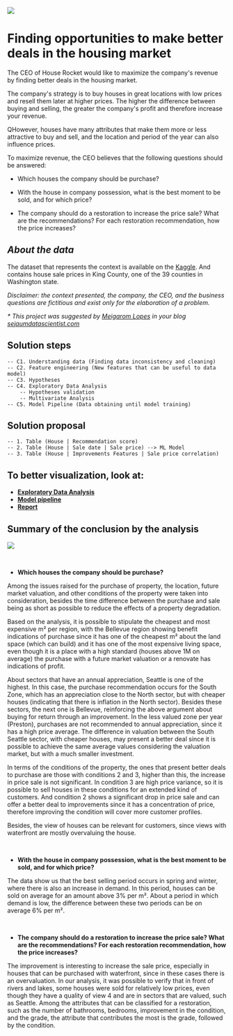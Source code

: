 <img src="https://dm2302files.storage.live.com/y4mjoWpKezUd7ykYnOn2t6DRjIbYWcBHM85Ytuw7XSxiRSUEwiSvjuPRw7Me4ioJwJCbghN1JQuDwXuiCM0uV4m_KiIyj9LcX5rm_HwC460BlCQ03mfCqauISbZxpasUFIpxBafTRyPGfzznlUkoiZgARXGoEn7nbhmRUVd6kz94VRNTJ5JDej-kMzBZLaTk4RvAuTGb169kTLgN0TLsYe68w/cidades-coloridas_bo-kaap.png?psid=1&width=1024&height=418"></img>

# Finding opportunities to make better deals in the housing market


The CEO of House Rocket would like to maximize the company's revenue by finding better deals in the housing market.

The company's strategy is to buy houses in great locations with low prices and resell them later at higher prices. The higher the difference between buying and selling, the greater the company's profit and therefore increase your revenue.

QHowever, houses have many attributes that make them more or less attractive to buy and sell, and the location and period of the year can also influence prices.

To maximize revenue, the CEO believes that the following questions should be answered:

- Which houses the company should be purchase?

- With the house in company possession, what is the best moment to be sold, and for which price?

- The company should do a restoration to increase the price sale? What are the recommendations? For each restoration recommendation, how the price increases?


## _About the data_

The dataset that represents the context is available on the [Kaggle](https://www.kaggle.com/harlfoxem/housesalesprediction). And contains house sale prices in King County, one of the 39 counties in Washington state.

_Disclaimer: the context presented, the company, the CEO, and the business questions are fictitious and exist only for the elaboration of a problem._

_* This project was suggested by [Meigarom Lopes](https://www.linkedin.com/in/meigarom) in your blog [sejaumdatascientist.com](https://sejaumdatascientist.com)_

## Solution steps
    -- C1. Understanding data (Finding data inconsistency and cleaning)
    -- C2. Feature engineering (New features that can be useful to data model)
    -- C3. Hypotheses
    -- C4. Exploratory Data Analysis
        -- Hypotheses validation
        -- Multivariate Analysis
    -- C5. Model Pipeline (Data obtaining until model training)

## Solution proposal
    -- 1. Table (House | Recommendation score)
    -- 2. Table (House | Sale date | Sale price) --> ML Model
    -- 3. Table (House | Improvements Features | Sale price correlation)

## To better visualization, look at:
- [__Exploratory Data Analysis__](https://nbviewer.jupyter.org/github/pcesar-costa/portfolio/blob/master/finding-opportunities-to-make-better-deals-in-the-housing-market/Exploratory%20Data%20Analysis.ipynb)
- [__Model pipeline__](https://nbviewer.jupyter.org/github/pcesar-costa/portfolio/blob/master/finding-opportunities-to-make-better-deals-in-the-housing-market/Model%20Pipeline.ipynb)
- [__Report__](https://cutt.ly/datastudio-rocket-house)

## Summary of the conclusion by the analysis
<img src="https://0rtu3q.dm.files.1drv.com/y4mQ-GVlbNI1NFxNPuOE3kO8zLKhNs7wnbDnQYep8zKhBacdEXAKlh0-brIes4yPKJ7phoOKAQof3twEdLVv7lBTmO0zgzOAQEHW5951XsiWEhZIz8MKddAjrqXZGDfSskDGqOVjh8iFHGbRpMCvjZn5YB8bApHgitHkNRjeWhJcoGuqO4v6GfltV3Wj8PtlWJCBFnNbLYIA8m662wA9P63qg/Tomada-de-Decis%C3%B5es.png?psid=1"></img>

<br>

- __Which houses the company should be purchase?__

Among the issues raised for the purchase of property, the location, future market valuation, and other conditions of the property were taken into consideration, besides the time difference between the purchase and sale being as short as possible to reduce the effects of a property degradation.

Based on the analysis, it is possible to stipulate the cheapest and most expensive m² per region, with the Bellevue region showing benefit indications of purchase since it has one of the cheapest m² about the land space (which can build) and it has one of the most expensive living space, even though it is a place with a high standard (houses above 1M on average) the purchase with a future market valuation or a renovate has indications of profit.

About sectors that have an annual appreciation, Seattle is one of the highest. In this case, the purchase recommendation occurs for the South Zone, which has an appreciation close to the North sector, but with cheaper houses (indicating that there is inflation in the North sector). Besides these sectors, the next one is Bellevue, reinforcing the above argument about buying for return through an improvement. In the less valued zone per year (Preston), purchases are not recommended to annual appreciation, since it has a high price average. The difference in valuation between the South Seattle sector, with cheaper houses, may present a better deal since it is possible to achieve the same average values considering the valuation market, but with a much smaller investment.

In terms of the conditions of the property, the ones that present better deals to purchase are those with conditions 2 and 3, higher than this, the increase in price sale is not significant. In condition 3 are high price variance, so it is possible to sell houses in these conditions for an extended kind of customers. And condition 2 shows a significant drop in price sale and can offer a better deal to improvements since it has a concentration of price, therefore improving the condition will cover more customer profiles.

Besides, the view of houses can be relevant for customers, since views with waterfront are mostly overvaluing the house.

<br>

- __With the house in company possession, what is the best moment to be sold, and for which price?__

The data show us that the best selling period occurs in spring and winter, where there is also an increase in demand. In this period, houses can be sold on average for an amount above 3% per m². About a period in which demand is low,  the difference between these two periods can be on average 6% per m².

<br>

- __The company should do a restoration to increase the price sale? What are the recommendations? For each restoration recommendation, how the price increases?__

The improvement is interesting to increase the sale price, especially in houses that can be purchased with waterfront, since in these cases there is an overvaluation. In our analysis, it was possible to verify that in front of rivers and lakes, some houses were sold for relatively low prices, even though they have a quality of view 4 and are in sectors that are valued, such as Seattle. Among the attributes that can be classified for a restoration, such as the number of bathrooms, bedrooms, improvement in the condition, and the grade, the attribute that contributes the most is the grade, followed by the condition.